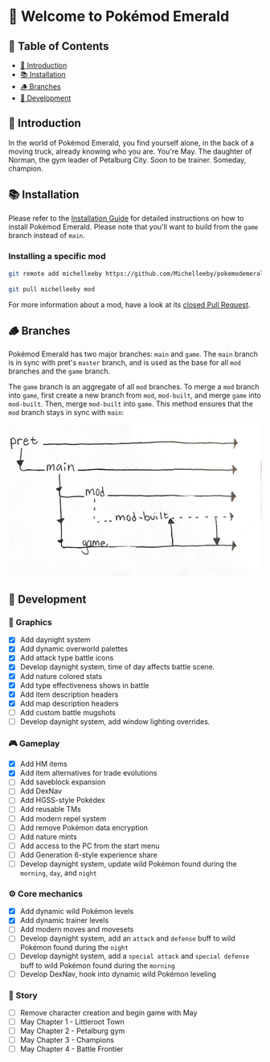# 👋 Welcome to Pokémod Emerald

## 📖 Table of Contents

- [📝 Introduction](#-introduction)
- [📚 Installation](#-installation)
- [🪵 Branches](#-branches)
- [🚧 Development](#-development)

## 📝 Introduction

In the world of Pokémod Emerald, you find yourself alone, in the back of a moving truck, already knowing who you are. You're May. The daughter of Norman, the gym leader of Petalburg City. Soon to be trainer. Someday, champion.

## 📚 Installation

Please refer to the [Installation Guide](INSTALL.md) for detailed instructions on how to install Pokémod Emerald. Please note that you'll want to build from the `game` branch instead of `main`.

### Installing a specific mod

```bash
git remote add michelleeby https://github.com/Michelleeby/pokemodemerald.git
```

```bash
git pull michelleeby mod
```

For more information about a mod, have a look at its [closed Pull Request](https://github.com/Michelleeby/pokemodemerald/pulls?q=is%3Apr+is%3Aclosed+label%3Amod).

## 🪵 Branches

Pokémod Emerald has two major branches: `main` and `game`. The `main` branch is in sync with pret's `master` branch, and is used as the base for all `mod` branches and the `game` branch.

The `game` branch is an aggregate of all `mod` branches. To merge a `mod` branch into `game`, first create a new branch from `mod`, `mod-built`, and merge `game` into `mod-built`. Then, merge `mod-built` into `game`. This method ensures that the `mod` branch stays in sync with `main`:

![branching workflow](assets/branching-workflow.jpg)

## 🚧 Development

### 🎨 Graphics

- [x] Add daynight system
- [x] Add dynamic overworld palettes
- [x] Add attack type battle icons
- [x] Develop daynight system, time of day affects battle scene.
- [x] Add nature colored stats
- [x] Add type effectiveness shows in battle
- [x] Add item description headers
- [x] Add map description headers
- [ ] Add custom battle mugshots
- [ ] Develop daynight system, add window lighting overrides.

### 🎮 Gameplay

- [x] Add HM items
- [x] Add item alternatives for trade evolutions
- [ ] Add saveblock expansion
- [ ] Add DexNav
- [ ] Add HGSS-style Pokédex
- [ ] Add reusable TMs
- [ ] Add modern repel system
- [ ] Add remove Pokémon data encryption
- [ ] Add nature mints
- [ ] Add access to the PC from the start menu
- [ ] Add Generation 6-style experience share
- [ ] Develop daynight system, update wild Pokémon found during the `morning`, `day`, and `night`

### ⚙️ Core mechanics

- [x] Add dynamic wild Pokémon levels
- [x] Add dynamic trainer levels
- [ ] Add modern moves and movesets
- [ ] Develop daynight system, add an `attack` and `defense` buff to wild Pokémon found during the `night`
- [ ] Develop daynight system, add a `special attack` and `special defense` buff to wild Pokémon found during the `morning`
- [ ] Develop DexNav, hook into dynamic wild Pokémon leveling

### 📖 Story

- [ ] Remove character creation and begin game with May
- [ ] May Chapter 1 - Littleroot Town
- [ ] May Chapter 2 - Petalburg gym
- [ ] May Chapter 3 - Champions
- [ ] May Chapter 4 - Battle Frontier
